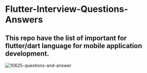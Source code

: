 # Flutter-Interview-Questions-Answers
## This repo have the list of important for flutter/dart language for mobile application development.
![10625-questions-and-answer](https://user-images.githubusercontent.com/43481897/153431308-254faeab-2f4e-42dd-8d16-094da2d1915f.gif)
